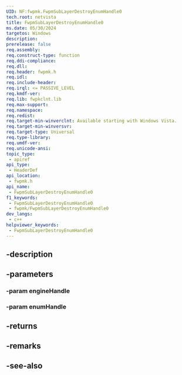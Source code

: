 ```yaml
---
UID: NF:fwpmk.FwpmSubLayerDestroyEnumHandle0
tech.root: netvista
title: FwpmSubLayerDestroyEnumHandle0
ms.date: 05/30/2024
targetos: Windows
description: 
prerelease: false
req.assembly: 
req.construct-type: function
req.ddi-compliance: 
req.dll: 
req.header: fwpmk.h
req.idl: 
req.include-header: 
req.irql: <= PASSIVE_LEVEL
req.kmdf-ver: 
req.lib: fwpkclnt.lib
req.max-support: 
req.namespace: 
req.redist: 
req.target-min-winverclnt: Available starting with Windows Vista.
req.target-min-winversvr: 
req.target-type: Universal
req.type-library: 
req.umdf-ver: 
req.unicode-ansi: 
topic_type:
 - apiref
api_type:
 - HeaderDef
api_location:
 - fwpmk.h
api_name:
 - FwpmSubLayerDestroyEnumHandle0
f1_keywords:
 - FwpmSubLayerDestroyEnumHandle0
 - fwpmk/FwpmSubLayerDestroyEnumHandle0
dev_langs:
 - c++
helpviewer_keywords:
 - FwpmSubLayerDestroyEnumHandle0
---
```


## -description

## -parameters

### -param engineHandle

### -param enumHandle

## -returns

## -remarks

## -see-also

